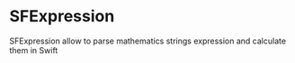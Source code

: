 # SFExpression
SFExpression allow to parse mathematics strings expression and calculate them in Swift
